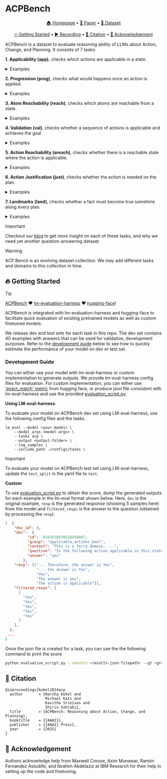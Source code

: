 # ACPBench

<p align="center">
    <a href="https://ibm.github.io/ACPBench">🏠 Homepage</a> •
    <a href="https://arxiv.org/abs/2410.05669">📄 Paper</a> •
    <a href="https://huggingface.co/datasets/ibm/ACPBench">🤗 Dataset</a>
</p>
<p align="center">
    <a href="#-getting-started">🔥 Getting Started</a> •
    <a href="https://youtu.be/zlIOeYlo52M">▶️ Recording</a> •
    <a href="#-citation">📜 Citation</a> •
    <a href="#-acknowledgement">🙏 Acknowledgement</a> 
</p>
ACPBench is a dataset to evaluate reasoning ability of LLMs about Action, Change, and Planning. It consists of 7 tasks.

**1. Applicability (app)**, checks which actions are applicable in a state. 

<details><summary >  Examples</summary>


#### Multiple choice questions (MCQ)
Example:
``` json
  {
    "id": -6575941946410689765,
    "group": "applicable_actions_mc",
    "context": "This is a ferry domain, where the task is to transport cars from their start to their goal locations, using a ferry. Each location is accessible by ferry from each other location. The cars can be debarked or boarded, and the ferry can carry only one car at a time. There are 2 locations and 10 cars, numbered consecutively. Currently, the ferry is at l1, with the car c0 on board. The cars are at locations as follows: c4, c7, and c9 are at l1; c6, c3, c1, c5, c2, and c8 are at l0.",
    "question": "Which of the following actions will be applicable in this state? A. unload the car c7 from the ferry to location l0. B. sail from location l1 to location l0. C. load the car c1 at location l0 on to the ferry. D. load the car c2 at location l0 on to the ferry.",
    "choices": {
      "text": [
        "unload the car c7 from the ferry to location l0",
        "sail from location l1 to location l0",
        "load the car c1 at location l0 on to the ferry",
        "load the car c2 at location l0 on to the ferry"
      ],
      "label": [
        "A",
        "B",
        "C",
        "D"
      ]
    },
    "query": "Which action will be applicable in this state?"
  },
```

#### Yes-no/binary questions (Bool)
Example:
``` json
  {
    "id": -8342636639526456067,
    "group": "applicable_actions_bool",
    "context": "This is a ferry domain, where the task is to transport cars from their start to their goal locations, using a ferry. Each location is accessible by ferry from each other location. The cars can be debarked or boarded, and the ferry can carry only one car at a time. There are 2 locations and 20 cars, numbered consecutively. Currently, the ferry is at l1 location and it is empty. The cars are at locations as follows: c7, c11, c2, c16, c14, c19, c5, c4, c12, c17, and c1 are at l1; c13, c8, c6, c18, c0, c3, c9, c10, and c15 are at l0.",
    "question": "Is the following action applicable in this state: travel by sea from location l1 to location l0?"
  },
```
</details>

**2. Progression (prog)**, checks what would happens once an action is applied.


<details>
<summary >  Examples</summary>

#### Multiple choice questions (MCQ)
Example:
``` json
  {
    "id": -6721318970102316394,
    "group": "progression_mcq",
    "context": "This is a ferry domain, where the task is to transport cars from their start to their goal locations, using a ferry. Each location is accessible by ferry from each other location. The cars can be debarked or boarded, and the ferry can carry only one car at a time. There are 2 locations and 10 cars, numbered consecutively. Currently, the ferry is at l1, with the car c2 on board. The cars are at locations as follows: c0, c3, c6, c1, c8, and c9 are at l0; c7, c5, and c4 are at l1.",
    "question": "Which of the following facts hold after performing the action \"sail from location l1 to location l0\" in the current state? A. The ferry is at l0 location and The ferry is at l1 location. B. The ferry is at l1 location and The ferry is empty. C. The ferry is empty. D. The ferry is at l0 location.",
    "choices": {
      "text": [
        "The ferry is at l0 location and The ferry is at l1 location",
        "The ferry is at l1 location and The ferry is empty",
        "The ferry is empty",
        "The ferry is at l0 location"
      ],
      "label": [
        "A",
        "B",
        "C",
        "D"
      ]
    },
    "query": "Which fact will hold after performing the action \"sail from location l1 to location l0\" in the current state?"
  },
```

#### Yes-no/binary questions (Bool)
Example:
``` json
  {
    "id": -8215166616105943671,
    "group": "progression_bool",
    "context": "This is a ferry domain, where the task is to transport cars from their start to their goal locations, using a ferry. Each location is accessible by ferry from each other location. The cars can be debarked or boarded, and the ferry can carry only one car at a time. There are 2 locations and 5 cars, numbered consecutively. Currently, the ferry is at l0 location and it is empty. The cars are at locations as follows: c1, c0, c3, and c2 are at l0; c4 is at l1.",
    "question": "Will the fact \"Car c4 is on the ferry\" hold after performing the action \"sail from location l0 to location l1\" in the current state?"
  },
```

</details>

**3. Atom Reachability (reach)**, checks which atoms are reachable from a state.

<details>
<summary >  Examples</summary>


#### Multiple choice questions (MCQ)
Example:
``` json
  {
    "id": 7931544803254567708,
    "group": "reachable_atom_mc",
    "context": "This is a ferry domain, where the task is to transport cars from their start to their goal locations, using a ferry. Each location is accessible by ferry from each other location. The cars can be debarked or boarded, and the ferry can carry only one car at a time. There are 2 locations and 10 cars, numbered consecutively. Currently, the ferry is at l0, with the car c3 on board. The cars are at locations as follows: c0, c1, c2, c6, c8, and c9 are at l0; c4, c7, and c5 are at l1.",
    "question": "Which of the following options can hold in a state that can potentially be reached? A. Ferry has car l1 on board. B. Car c8 is at location l0 and Car c8 is on board the ferry. C. The ferry is at c5 location and Car c5 is at location l1. D. The ferry is at l1 location and Car c3 is at location l1.",
    "choices": {
      "text": [
        "Ferry has car l1 on board",
        "Car c8 is at location l0 and Car c8 is on board the ferry",
        "The ferry is at c5 location and Car c5 is at location l1",
        "The ferry is at l1 location and Car c3 is at location l1"
      ],
      "label": [
        "A",
        "B",
        "C",
        "D"
      ]
    },
    "query": "Which fact is reachable from this state?"
  },
```

#### Yes-no/binary questions (Bool)


Example:
``` json
  {
    "id": -2426698749034015429,
    "group": "reachable_atom_bool",
    "context": "This is a ferry domain, where the task is to transport cars from their start to their goal locations, using a ferry. Each location is accessible by ferry from each other location. The cars can be debarked or boarded, and the ferry can carry only one car at a time. There are 2 locations and 10 cars, numbered consecutively. Currently, the ferry is at l0 location and it is empty. The cars are at locations as follows: c2, c7, and c5 are at l1; c3, c4, c6, c9, c1, c0, and c8 are at l0.",
    "question": "Is it possible to transition to a state where the following holds: Car c2 is at location c0?"
  },
```

</details>

**4. Validation (val)**, checks whether a sequence of actions is applicable and achieves the goal

<details>
<summary >  Examples</summary>


#### Multiple choice questions (MCQ)
Example:
``` json
  {
    "id": -2425816914857415723,
    "group": "validation_mcq",
    "context": "This is a ferry domain, where the task is to transport cars from their start to their goal locations, using a ferry. Each location is accessible by ferry from each other location. The cars can be debarked or boarded, and the ferry can carry only one car at a time. There are 2 locations and 2 cars, numbered consecutively. Currently, the ferry is at l0 location and it is empty. The cars are at locations as follows: c1 and c0 are at l0. The goal is to reach a state where the following facts hold: Car c0 is at location l1 and Car c1 is at location l1.",
    "question": "Which of the following claims is true with regard to the following sequence of actions \"board the car c1 at location l0 on to the ferry, debark car c1 to location l0 from the ferry, board the car c0 at location l0 on to the ferry, travel by sea from location l0 to location l1, debark car c0 to location l1 from the ferry, board the car c0 at location l1 on to the ferry, debark car c0 to location l1 from the ferry, travel by sea from location l1 to location l0, board the car c1 at location l0 on to the ferry, debark car c1 to location l0 from the ferry, board the car c1 at location l0 on to the ferry, travel by sea from location l0 to location l1, debark car c1 to location l1 from the ferry, board the car c0 at location l1 on to the ferry, debark car c0 to location l1 from the ferry\"  A. The sequence is not valid. B. The sequence is not applicable. C. The sequence is applicable, but does not achieve the goal. D. The sequence is a plan.",
    "choices": {
      "text": [
        "The sequence is not valid",
        "The sequence is not applicable",
        "The sequence is applicable, but does not achieve the goal",
        "The sequence is a plan"
      ],
      "label": [
        "A",
        "B",
        "C",
        "D"
      ]
    },
    "query": "Is the following sequence of actions applicable in the current state: \"board the car c1 at location l0 on to the ferry debark car c1 to location l0 from the ferry board the car c0 at location l0 on to the ferry travel by sea from location l0 to location l1 debark car c0 to location l1 from the ferry board the car c0 at location l1 on to the ferry debark car c0 to location l1 from the ferry travel by sea from location l1 to location l0 board the car c1 at location l0 on to the ferry debark car c1 to location l0 from the ferry board the car c1 at location l0 on to the ferry travel by sea from location l0 to location l1 debark car c1 to location l1 from the ferry board the car c0 at location l1 on to the ferry debark car c0 to location l1 from the ferry\" and does it achieve the goal?"
  },
```

#### Yes-no/binary questions (Bool)
Example:
``` json
  {
    "id": -2339048290501167365,
    "group": "validation_bool",
    "context": "This is a ferry domain, where the task is to transport cars from their start to their goal locations, using a ferry. Each location is accessible by ferry from each other location. The cars can be debarked or boarded, and the ferry can carry only one car at a time. There are 2 locations and 2 cars, numbered consecutively. Currently, the ferry is at l0 location and it is empty. The cars are at locations as follows: c0 and c1 are at l0. The goal is to reach a state where the following facts hold: Car c0 is at location l1 and Car c1 is at location l1.",
    "question": "Is the following sequence of actions \"board car c0 at location l0, debark car c0 to location l0 from the ferry, travel by sea from location l0 to location l1, travel by sea from location l1 to location l0, board car c1 at location l0, travel by sea from location l0 to location l1, debark car c1 to location l1 from the ferry, board car c1 at location l1, debark car c1 to location l1 from the ferry, travel by sea from location l1 to location l0, board car c0 at location l0, debark car c0 to location l0 from the ferry, board car c0 at location l0, travel by sea from location l0 to location l1, debark car c0 to location l1 from the ferry\" valid in this problem?"
  },
```

</details>

**5. Action Reachability (areach)**, checks whether there is a reachable state where the action is applicable.


<details>
<summary >  Examples</summary>


#### Multiple choice questions (MCQ)
Example:
``` json
  {
    "id": 6622905800496884581,
    "group": "reachable_action_mc",
    "context": "This is a ferry domain, where the task is to transport cars from their start to their goal locations, using a ferry. Each location is accessible by ferry from each other location. The cars can be debarked or boarded, and the ferry can carry only one car at a time. There are 2 locations and 10 cars, numbered consecutively. Currently, the ferry is at l1, with the car c3 on board. The cars are at locations as follows: c9, c2, c6, c8, c0, and c1 are at l0; c7, c4, and c5 are at l1.",
    "question": "Which of the following actions can eventually be applied? A. sail from location c2 to location l1. B. unload the car c7 from the ferry to location l0. C. unload the car c3 from the ferry to location c7. D. unload the car c8 from the ferry to location c3.",
    "choices": {
      "text": [
        "sail from location c2 to location l1",
        "unload the car c7 from the ferry to location l0",
        "unload the car c3 from the ferry to location c7",
        "unload the car c8 from the ferry to location c3"
      ],
      "label": [
        "A",
        "B",
        "C",
        "D"
      ]
    },
    "query": "Which action is reachable from this state?"
  },
```

#### Yes-no/binary questions (Bool)
Example:
``` json
  {
    "id": -1990152005808638716,
    "group": "reachable_action_bool",
    "context": "This is a ferry domain, where the task is to transport cars from their start to their goal locations, using a ferry. Each location is accessible by ferry from each other location. The cars can be debarked or boarded, and the ferry can carry only one car at a time. There are 2 locations and 20 cars, numbered consecutively. Currently, the ferry is at l0 location and it is empty. The cars are at locations as follows: c12, c19, c4, c11, c5, c7, c16, and c1 are at l1; c15, c18, c14, c0, c8, c3, c2, c9, c6, c10, c13, and c17 are at l0.",
    "question": "Is it possible to transition to a state where the action \"board the car c19 at location l1\" can be applied?"
  },
```
</details>


**6. Action Justification (just)**, checks whether the action is needed on the plan.


<details>
<summary>Examples</summary>


#### Multiple choice questions (MCQ)
Example:
``` json
  {
    "id": 3903123391386162053,
    "group": "action_justification_mcq",
    "context": "This is a ferry domain, where the task is to transport cars from their start to their goal locations, using a ferry. Each location is accessible by ferry from each other location. The cars can be debarked or boarded, and the ferry can carry only one car at a time. There are 2 locations and 2 cars, numbered consecutively. Currently, the ferry is at l0 location and it is empty. The cars are at locations as follows: c1 and c0 are at l0. The goal is to reach a state where the following facts hold: Car c0 is at location l1 and Car c1 is at location l1.",
    "question": "Given the plan: \"board the car c0 at the location l0, travel by sea from location l0 to location l1, unload the car c0 from the ferry to location l1, travel by sea from location l1 to location l0, board the car c1 at the location l0, travel by sea from location l0 to location l1, unload the car c1 from the ferry to location l1, board the car c0 at the location l1, unload the car c0 from the ferry to location l1\"; which of the following pairs of consecutive actions can be removed from this plan and still have a valid plan? A. board the car c0 at the location l0 and travel by sea from location l0 to location l1. B. unload the car c1 from the ferry to location l1 and board the car c0 at the location l1. C. travel by sea from location l0 to location l1 and unload the car c1 from the ferry to location l1. D. board the car c0 at the location l1 and unload the car c0 from the ferry to location l1.",
    "choices": {
      "text": [
        "board the car c0 at the location l0 and travel by sea from location l0 to location l1",
        "unload the car c1 from the ferry to location l1 and board the car c0 at the location l1",
        "travel by sea from location l0 to location l1 and unload the car c1 from the ferry to location l1",
        "board the car c0 at the location l1 and unload the car c0 from the ferry to location l1"
      ],
      "label": [
        "A",
        "B",
        "C",
        "D"
      ]
    },
    "query": "Given the plan: \"board the car c0 at the location l0, travel by sea from location l0 to location l1, unload the car c0 from the ferry to location l1, travel by sea from location l1 to location l0, board the car c1 at the location l0, travel by sea from location l0 to location l1, unload the car c1 from the ferry to location l1, board the car c0 at the location l1, unload the car c0 from the ferry to location l1\"; which pair of consecutive actions can be removed from this plan?"
  },
```

#### Yes-no/binary questions (Bool)


Example:
``` json
  {
    "id": -3115201149135125328,
    "group": "action_justification_bool",
    "context": "This is a ferry domain, where the task is to transport cars from their start to their goal locations, using a ferry. Each location is accessible by ferry from each other location. The cars can be debarked or boarded, and the ferry can carry only one car at a time. There are 3 locations and 2 cars, numbered consecutively. Currently, the ferry is at l1 location and it is empty. The cars are at locations as follows: c1 and c0 are at l1. The goal is to reach a state where the following facts hold: Car c0 is at location l0 and Car c1 is at location l2.",
    "question": "Given the plan: \"load the car c1 at location l1 on to the ferry, unload the car c1 from the ferry to location l1, load the car c1 at location l1 on to the ferry, sail from location l1 to location l2, unload the car c1 from the ferry to location l2, load the car c1 at location l2 on to the ferry, unload the car c1 from the ferry to location l2, sail from location l2 to location l1, load the car c0 at location l1 on to the ferry, sail from location l1 to location l0, unload the car c0 from the ferry to location l0\"; can the following action be removed from this plan and still have a valid plan: load the car c1 at location l1 on to the ferry?"
  },
```

</details>

**7. Landmarks (land)**, checks whether a fact must become true sometime along every plan. 





<details>
<summary >  Examples</summary>



#### Multiple choice questions (MCQ)
Example:
``` json
  {
    "id": -981962208469164703,
    "group": "landmarks_mcq",
    "context": "This is a ferry domain, where the task is to transport cars from their start to their goal locations, using a ferry. Each location is accessible by ferry from each other location. The cars can be debarked or boarded, and the ferry can carry only one car at a time. There are 2 locations and 20 cars, numbered consecutively. Currently, the ferry is at l0, with the car c1 on board. The cars are at locations as follows: c7, c19, c4, c12, c17, and c5 are at l1; c11, c15, c0, c13, c18, c6, c8, c2, c10, c16, c9, c3, and c14 are at l0. The goal is to reach a state where the following facts hold: Car c7 is at location l1, Car c15 is at location l0, Car c0 is at location l0, Car c1 is at location l1, Car c13 is at location l0, Car c14 is at location l1, Car c19 is at location l1, Car c18 is at location l1, Car c4 is at location l1, Car c10 is at location l0, Car c2 is at location l1, Car c8 is at location l1, Car c12 is at location l1, Car c9 is at location l0, Car c17 is at location l1, Car c16 is at location l1, Car c6 is at location l1, Car c11 is at location l1, Car c5 is at location l1, and Car c3 is at location l0.",
    "question": "Which of the following facts is a landmark (must hold at some point along any plan) for the current state? A. Car c6 is on board the ferry. B. Car c9 is at location l1. C. Car c13 is on the ferry. D. Ferry has car c15 on board.",
    "choices": {
      "text": [
        "Car c6 is on board the ferry",
        "Car c9 is at location l1",
        "Car c13 is on the ferry",
        "Ferry has car c15 on board"
      ],
      "label": [
        "A",
        "B",
        "C",
        "D"
      ]
    },
    "query": "Which fact must hold at some point on any way to the goal from the current state?"
  },
```

#### Yes-no/binary questions (Bool)
Example:
``` json
  {
    "id": 1263458375528833442,
    "group": "landmarks_bool",
    "context": "This is a ferry domain, where the task is to transport cars from their start to their goal locations, using a ferry. Each location is accessible by ferry from each other location. The cars can be debarked or boarded, and the ferry can carry only one car at a time. There are 2 locations and 20 cars, numbered consecutively. Currently, the ferry is at l1 location and it is empty. The cars are at locations as follows: c14, c8, c3, c2, c10, c0, c6, c13, c11, c16, c9, c15, c18, and c17 are at l0; c7, c12, c19, c1, c4, and c5 are at l1. The goal is to reach a state where the following facts hold: Car c11 is at location l1, Car c8 is at location l1, Car c3 is at location l0, Car c7 is at location l1, Car c10 is at location l0, Car c0 is at location l0, Car c12 is at location l1, Car c19 is at location l1, Car c13 is at location l0, Car c17 is at location l1, Car c1 is at location l1, Car c9 is at location l0, Car c15 is at location l0, Car c14 is at location l1, Car c2 is at location l1, Car c4 is at location l1, Car c16 is at location l1, Car c6 is at location l1, Car c18 is at location l1, and Car c5 is at location l1.",
    "question": "Is the following fact a landmark (must hold at some point along any plan) for the current state? Car c12 is at location l0"
  },
```



</details>

> [!IMPORTANT]
>
> Checkout our [blog](https://ibm.github.io/ACPBench/blog.html) to get more insight on each of these tasks, and why we need yet another question-answering dataset.


> [!WARNING]
>
> ACP Bench is an evolving dataset collection. We may add different tasks and domains to this collection in time. 



## 🔥 Getting Started


> [!TIP]
>
> [ACPBench](https://ibm.github.io/ACPBench) ❤️ [lm-evaluation-harness](https://github.com/EleutherAI/lm-evaluation-harness) ❤️ [hugging-face](https://huggingface.co/datasets/ibm/ACPBench)! 
>
> ACPBench is integrated with lm-evaluation-harness and hugging-face to facilitate quick evaluation of existing pretrained models as well as custom finetuned models.


We release dev and test sets for each task in this repo. The dev set contains 40 examples with answers that can be used for validation, development purposes. Refer to the [development guide](#development-guide) below to see how to quickly estimate the performance of your model on dev or test set. 

### Development Guide

You can either use your model with lm-eval-harness or custom implementation to generate outputs. We provide lm-eval-harness config files for evaluation. For custom implementation, you can either use ['exact_match' metric](https://huggingface.co/spaces/evaluate-metric/exact_match) from hugging face, or produce json file consistent with lm-eval-harness and use the provided [evaluation_script.py](./evaluation_script.py). 


**Using LM-eval-harness**


To evaluate your model on ACPBench dev set using LM-eval-harness, use the following config files and the tasks.


```
lm_eval --model <your-model> \
    --model_args <model-args> \
    --tasks acp \
    --output <output-folder> \
    --log_samples \
    --include_path ./configs/tasks \
```
> [!IMPORTANT]
>
> To evaluate your model on ACPBench test set using LM-eval-harness, update the `test_split` in the yaml file to `test`.

**Custom**

To use [evaluation_script.py](./evaluation_script.py) to obtain the score, dump the generated outputs for each example in the lm-eval format shown below. Here, `doc` is the original example, `resp` is the generated response (showing 5 samples here) from the model and `filtered_resps` is the answer to the question (obtained by processing the `resp`). 

```json
[  {
    "doc_id": 0,
    "doc":  {
          "id": -8342636639526456067,
          "group": "applicable_actions_bool",
          "context": "This is a ferry domain, ...",
          "question": "Is the following action applicable in this state: travel by sea from location l1 to location l0?",
          "answer": "yes"
        },
    "resp": [["... Therefore, the answer is Yes", 
              "... the answer is Yes",
              "Yes",
              "The answer is yes",
              "the action is applicable"]],
    "filtered_resps": [
      [
        "Yes",
        "Yes",
        "Yes",
        "Yes",
        "Yes"
      ]
    ],
  },
 ...
]
```

Once the json file is created for a task, you can use the the following command to print the score
```bash
python evaluation_script.py --results <results-json-filepath> --gt <ground-truth-json-filepath>
```

## 📜 Citation
```
@inproceedings{kokel2024acp
  author       = {Harsha Kokel and
                  Michael Katz and
                  Kavitha Srinivas and
                  Shirin Sohrabi},
  title        = {ACPBench: Reasoning about Action, Change, and Planning},
  booktitle    = {{AAAI}},
  publisher    = {{AAAI} Press},
  year         = {2025}
}
```

## 🙏 Acknowledgement

Authors acknowledge help from Maxwell Crouse, Asim Munawar, Ramón Fernandez Astudillo, and Ibrahim Abdelaziz at IBM Research for their help in setting up the code and finetuning. 
